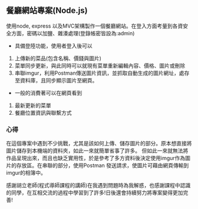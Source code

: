 ## 餐廳網站專案(Node.js)
使用node, express 以及MVC架構製作一個餐廳網站。在登入方面考量到各資安全方面，密碼以加鹽、雜湊處理(登錄帳密皆設為:admin)
- 具備登陸功能，使用者登入後可以
1.	上傳新的菜品(包含名稱、價錢與圖片)
2.	菜單同步更新，與此同時可以就現有菜單重新編輯內容、價格、圖片或刪除
3.	串聯imgur，利用Postman傳送圖片資訊，並抓取自動生成的圖片網址，處存至資料庫，且同步顯示圖片至網頁。
- 一般的消費著可以在網頁看到
1. 最新更新的菜單
2. 餐廳位置資訊與聯繫方式


### 心得
在這個專案中遇到不少挑戰，尤其是該如何上傳、儲存圖片的部分。原本想直接將圖片儲存到本機端的資料夾，如此一來就簡單省事了許多。
但如此一來就無法將作品呈現出來，而且也缺乏實用性，於是參考了多方資料後決定使用imgur作為圖片的存放區。在串聯的部分，使用Postman
發送請求，使圖片可藉由網頁傳輸到imgur的相簿中。  

感謝胡立老師(程式導師課程的講師)在我遇到問題時為我解惑，也感謝課程中認識的同學，在互相交流的過程中學習到了許多!日後還會持續努力將專案變得更加完善!


